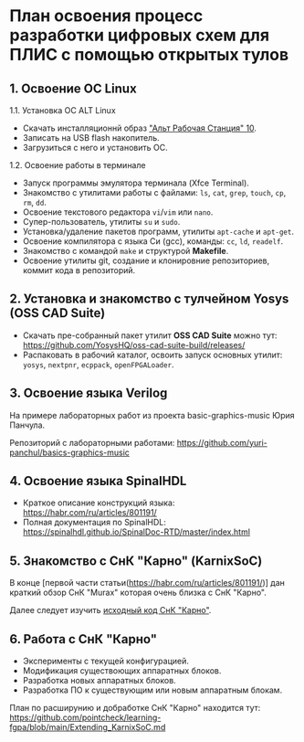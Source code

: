 # План освоения процесс разработки цифровых схем для ПЛИС с помощью открытых тулов

## 1. Освоение ОС Linux

1.1. Установка ОС ALT Linux

- Скачать инсталляционнй образ ["Альт Рабочая Станция" 10](https://www.basealt.ru/alt-workstation/download).
- Записать на USB flash накопитель.
- Загрузиться с него и установить ОС.

1.2. Освоение работы в терминале
 - Запуск программы эмулятора терминала (Xfce Terminal).
 - Знакомство с утилитами работы с файлами: ```ls```, ```cat```, ```grep```, ```touch```, ```cp```, ```rm```, ```dd```.
 - Освоение текстового редактора ```vi```/```vim``` или ```nano```.
 - Супер-пользователь, утилиты ```su``` и ```sudo```.
 - Установка/удаление пакетов программ, утилиты ```apt-cache``` и ```apt-get```.
 - Освоение компилятора с языка Си (gcc), команды: ```cc```, ```ld```, ```readelf```.
 - Знакомство с командой ```make``` и структурой **Makefile**.
 - Освоение утилиты git, создание и клонировние репозиториев, коммит кода в репозиторий.

## 2. Установка и знакомство с тулчейном Yosys (OSS CAD Suite)

  - Скачать пре-собранный пакет утилит **OSS CAD Suite** можно тут: https://github.com/YosysHQ/oss-cad-suite-build/releases/
  - Распаковать в рабочий каталог, освоить запуск основных утилит: ```yosys```, ```nextpnr```, ```ecppack```, ```openFPGALoader```.

## 3. Освоение языка Verilog

На примере лабораторных работ из проекта basic-graphics-music Юрия Панчула.

Репозиторий с лабораторными работами: https://github.com/yuri-panchul/basics-graphics-music

## 4. Освоение языка SpinalHDL

  - Краткое описание конструкций языка: https://habr.com/ru/articles/801191/
  - Полная документация по SpinalHDL: https://spinalhdl.github.io/SpinalDoc-RTD/master/index.html

## 5. Знакомство с СнК "Карно" (KarnixSoC)

В конце [первой части статьи(https://habr.com/ru/articles/801191/)] дан краткий обзор СнК "Murax" которая очень близка с СнК "Карно".

Далее следует изучить [исходный код СнК "Карно"](https://github.com/pointcheck/KarnixSOC).

## 6. Работа с СнК "Карно"

 - Эксперименты с текущей конфигурацией.
 - Модификация существоющих аппаратных блоков.
 - Разработка новых аппаратных блоков.
 - Разработка ПО к существующим или новым аппаратным блокам.

План по расширунию и добработке СнК "Карно" находится тут: https://github.com/pointcheck/learning-fgpa/blob/main/Extending_KarnixSoC.md
